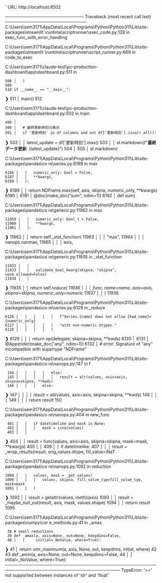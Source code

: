 `  URL: http://localhost:8502

────────────────────────── Traceback (most recent call last) ───────────────────────────
  C:\Users\sem3171\AppData\Local\Programs\Python\Python311\Lib\site-packages\streamlit
  \runtime\scriptrunner\exec_code.py:128 in exec_func_with_error_handling

  C:\Users\sem3171\AppData\Local\Programs\Python\Python311\Lib\site-packages\streamlit
  \runtime\scriptrunner\script_runner.py:669 in code_to_exec

  C:\Users\sem3171\claude-test\pc-production-dashboard\app\dashboard.py:511 in
  <module>

    508 │   )
    509
    510 if __name__ == "__main__":
  ❱ 511 │   main()
    512

  C:\Users\sem3171\claude-test\pc-production-dashboard\app\dashboard.py:502 in main

    499 │
    500 │   # 最終更新時刻の表示
    501 │   if '更新時刻' in df.columns and not df['更新時刻'].isna().all():
  ❱ 502 │   │   latest_update = df['更新時刻'].max()
    503 │   │   st.markdown(f"**最終データ更新**: {latest_update}")
    504 │
    505 │   st.markdown(

  C:\Users\sem3171\AppData\Local\Programs\Python\Python311\Lib\site-packages\pandas\co
  re\series.py:6189 in max

    6186 │   │   numeric_only: bool = False,
    6187 │   │   **kwargs,
    6188 │   ):
  ❱ 6189 │   │   return NDFrame.max(self, axis, skipna, numeric_only, **kwargs)
    6190 │
    6191 │   @doc(make_doc("sum", ndim=1))
    6192 │   def sum(

  C:\Users\sem3171\AppData\Local\Programs\Python\Python311\Lib\site-packages\pandas\co
  re\generic.py:11962 in max

    11959 │   │   numeric_only: bool_t = False,
    11960 │   │   **kwargs,
    11961 │   ):
  ❱ 11962 │   │   return self._stat_function(
    11963 │   │   │   "max",
    11964 │   │   │   nanops.nanmax,
    11965 │   │   │   axis,

  C:\Users\sem3171\AppData\Local\Programs\Python\Python311\Lib\site-packages\pandas\co
  re\generic.py:11935 in _stat_function

    11932 │   │
    11933 │   │   validate_bool_kwarg(skipna, "skipna", none_allowed=False)
    11934 │   │
  ❱ 11935 │   │   return self._reduce(
    11936 │   │   │   func, name=name, axis=axis, skipna=skipna, numeric_only=numeric_
    11937 │   │   )
    11938

  C:\Users\sem3171\AppData\Local\Programs\Python\Python311\Lib\site-packages\pandas\co
  re\series.py:6129 in _reduce

    6126 │   │   │   │   │   f"Series.{name} does not allow {kwd_name}={numeric_only}
    6127 │   │   │   │   │   "with non-numeric dtypes."
    6128 │   │   │   │   )
  ❱ 6129 │   │   │   return op(delegate, skipna=skipna, **kwds)
    6130 │
    6131 │   @Appender(make_doc("any", ndim=1))
    6132 │   # error: Signature of "any" incompatible with supertype "NDFrame"

  C:\Users\sem3171\AppData\Local\Programs\Python\Python311\Lib\site-packages\pandas\co
  re\nanops.py:147 in f

     144 │   │   │   │   else:
     145 │   │   │   │   │   result = alt(values, axis=axis, skipna=skipna, **kwds)
     146 │   │   │   else:
  ❱  147 │   │   │   │   result = alt(values, axis=axis, skipna=skipna, **kwds)
     148 │   │   │
     149 │   │   │   return result
     150

  C:\Users\sem3171\AppData\Local\Programs\Python\Python311\Lib\site-packages\pandas\co
  re\nanops.py:404 in new_func

     401 │   │   if datetimelike and mask is None:
     402 │   │   │   mask = isna(values)
     403 │   │
  ❱  404 │   │   result = func(values, axis=axis, skipna=skipna, mask=mask, **kwargs)
     405 │   │
     406 │   │   if datetimelike:
     407 │   │   │   result = _wrap_results(result, orig_values.dtype, fill_value=iNaT

  C:\Users\sem3171\AppData\Local\Programs\Python\Python311\Lib\site-packages\pandas\co
  re\nanops.py:1092 in reduction

    1089 │   │   values, mask = _get_values(
    1090 │   │   │   values, skipna, fill_value_typ=fill_value_typ, mask=mask
    1091 │   │   )
  ❱ 1092 │   │   result = getattr(values, meth)(axis)
    1093 │   │   result = _maybe_null_out(result, axis, mask, values.shape)
    1094 │   │   return result
    1095

  C:\Users\sem3171\AppData\Local\Programs\Python\Python311\Lib\site-packages\numpy\cor
  e\_methods.py:41 in _amax

     38 # small reductions
     39 def _amax(a, axis=None, out=None, keepdims=False,
     40 │   │     initial=_NoValue, where=True):
  ❱  41 │   return umr_maximum(a, axis, None, out, keepdims, initial, where)
     42
     43 def _amin(a, axis=None, out=None, keepdims=False,
     44 │   │     initial=_NoValue, where=True):
────────────────────────────────────────────────────────────────────────────────────────
TypeError: '>=' not supported between instances of 'str' and 'float'`





